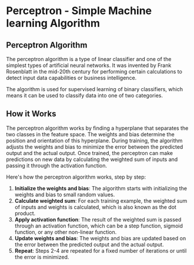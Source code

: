 # Perceptron - Simple Machine learning Algorithm

## Perceptron Algorithm

The perceptron algorithm is a type of linear classifier and one of the simplest types of artificial neural networks. It was invented by Frank Rosenblatt in the mid-20th century for performing certain calculations to detect input data capabilities or business intelligence. 

The algorithm is used for supervised learning of binary classifiers, which means it can be used to classify data into one of two categories.

## How it Works

The perceptron algorithm works by finding a hyperplane that separates the two classes in the feature space. The weights and bias determine the position and orientation of this hyperplane. During training, the algorithm adjusts the weights and bias to minimize the error between the predicted output and the actual output. Once trained, the perceptron can make predictions on new data by calculating the weighted sum of inputs and passing it through the activation function.

Here's how the perceptron algorithm works, step by step:
1. **Initialize the weights and bias**: The algorithm starts with initializing the weights and bias to small random values.
2. **Calculate weighted sum**: For each training example, the weighted sum of inputs and weights is calculated, which is also known as the dot product.
3. **Apply activation function**: The result of the weighted sum is passed through an activation function, which can be a step function, sigmoid function, or any other non-linear function.
4. **Update weights and bias**: The weights and bias are updated based on the error between the predicted output and the actual output.
5. **Repeat**: Steps 2-4 are repeated for a fixed number of iterations or until the error is minimized.

